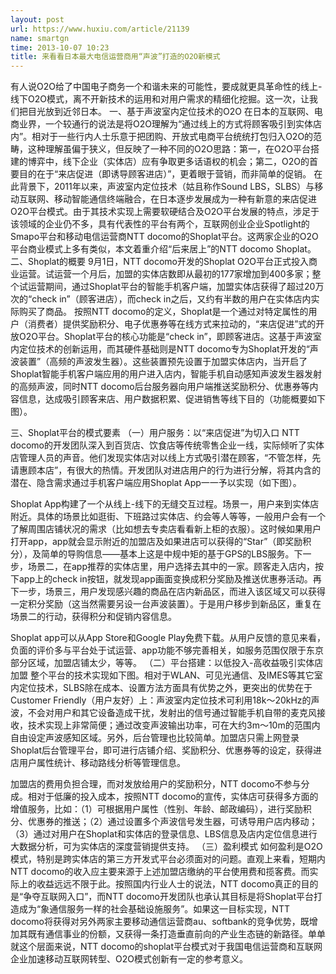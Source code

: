 ```yaml
---
layout: post
url: https://www.huxiu.com/article/21139
name: smartgn
time: 2013-10-07 10:23
title: 来看看日本最大电信运营商用“声波”打造的O2O新模式
---
```

有人说O2O给了中国电子商务一个和谐未来的可能性，要成就更具革命性的线上-线下O2O模式，离不开新技术的运用和对用户需求的精细化挖掘。这一次，让我们把目光放到近邻日本。 一、基于声波室内定位技术的O2O 在日本的互联网、电商业界，一个较通行的说法是将O2O理解为“通过线上的方式将顾客吸引到实体店内”。相对于一些行内人士乐意于把团购、开放式电商平台统统打包归入O2O的范畴，这种理解虽偏于狭义，但反映了一种不同的O2O思路：第一，在O2O平台搭建的博弈中，线下企业（实体店）应有争取更多话语权的机会；第二，O2O的首要目的在于“来店促进（即诱导顾客进店）”，更着眼于营销，而非简单的促销。 在此背景下，2011年以来，声波室内定位技术（姑且称作Sound LBS，SLBS）与移动互联网、移动智能通信终端融合，在日本逐步发展成为一种有新意的来店促进O2O平台模式。由于其技术实现上需要软硬结合及O2O平台发展的特点，涉足于该领域的企业仍不多，具有代表性的平台有两个，互联网创业企业Spotlight的Smapo平台和移动电信运营商NTT docomo的Shoplat平台。这两家企业的O2O平台商业模式上多有类似，本文着重介绍“后来居上”的NTT docomo Shoplat。 二、Shoplat的概要 9月1日，NTT docomo开发的Shoplat O2O平台正式投入商业运营。试运营一个月后，加盟的实体店数即从最初的177家增加到400多家；整个试运营期间，通过Shoplat平台的智能手机客户端，加盟实体店获得了超过20万次的“check in”（顾客进店），而check in之后，又约有半数的用户在实体店内实际购买了商品。 按照NTT docomo的定义，Shoplat是一个通过对特定属性的用户（消费者）提供奖励积分、电子优惠券等在线方式来拉动的，“来店促进”式的开放O2O平台。Shoplat平台的核心功能是“check in”，即顾客进店。这基于声波室内定位技术的创新运用，而其硬件基础则是NTT docomo专为Shoplat开发的“声波装置”（高频的声波发生器）。这些装置预先设置于加盟实体店内，当开启了Shoplat智能手机客户端应用的用户进入店内，智能手机自动感知声波发生器发射的高频声波，同时NTT docomo后台服务器向用户端推送奖励积分、优惠券等内容信息，达成吸引顾客来店、用户数据积累、促进销售等线下目的（功能概要如下图）。

三、Shoplat平台的模式要素 （一）用户服务：以“来店促进”为切入口 NTT docomo的开发团队深入到百货店、饮食店等传统零售企业一线，实际倾听了实体店管理人员的声音。他们发现实体店对以线上方式吸引潜在顾客，“不管怎样，先请惠顾本店”，有很大的热情。开发团队对进店用户的行为进行分解，将其内含的潜在、隐含需求通过手机客户端应用Shoplat App一一予以实现（如下图）。

Shoplat App构建了一个从线上-线下的无缝交互过程。场景一，用户来到实体店附近。具体的场景比如逛街、下班路过实体店、约会等人等等，一般用户会有一个了解周围店铺状况的需求（比如想去专卖店看看新上柜的衣服）。这时候如果用户打开app，app就会显示附近的加盟店及如果进店可以获得的“Star”（即奖励积分），及简单的导购信息——基本上这是中规中矩的基于GPS的LBS服务。下一步，场景二，在app推荐的实体店里，用户选择去其中的一家。顾客走入店内，按下app上的check in按钮，就发现app画面变换成积分奖励及推送优惠券活动。再下一步，场景三，用户发现感兴趣的商品在店内新品区，而进入该区域又可以获得一定积分奖励（这当然需要另设一台声波装置）。于是用户移步到新品区，重复在场景二的行动，获得积分和促销内容信息。

Shoplat app可以从App Store和Google Play免费下载。从用户反馈的意见来看，负面的评价多与平台处于试运营、app功能不够完善相关，如服务范围仅限于东京部分区域，加盟店铺太少，等等。 （二）平台搭建：以低投入-高收益吸引实体店加盟 整个平台的技术实现如下图。相对于WLAN、可见光通信、及IMES等其它室内定位技术，SLBS除在成本、设置方法方面具有优势之外，更突出的优势在于Customer Friendly（用户友好）上：声波室内定位技术可利用18k～20kHz的声波，不会对用户和其它设备造成干扰，发射出的信号通过智能手机自带的麦克风接收，技术实现上非常简便；通过改变声波输出功率，可在大约3m～10m的范围内自由设定声波感知区域。另外，后台管理也比较简单。加盟店只需上网登录Shoplat后台管理平台，即可进行店铺介绍、奖励积分、优惠券等的设定，获得进店用户属性统计、移动路线分析等管理信息。

加盟店的费用负担合理，而对发放给用户的奖励积分，NTT docomo不参与分成。相对于低廉的投入成本，按照NTT docomo的宣传，实体店可获得多方面的增值服务，比如：（1）可根据用户属性（性别、年龄、邮政编码），进行奖励积分、优惠券的推送；（2）通过设置多个声波信号发生器，可诱导用户店内移动；（3）通过对用户在Shoplat和实体店的登录信息、LBS信息及店内定位信息进行大数据分析，可为实体店的深度营销提供支持。 （三）盈利模式 如何盈利是O2O模式，特别是跨实体店的第三方开发式平台必须面对的问题。直观上来看，短期内NTT docomo的收入应主要来源于上述加盟店缴纳的平台使用费和揽客费。而实际上的收益远远不限于此。按照国内行业人士的说法，NTT docomo真正的目的是“争夺互联网入口”，而NTT docomo开发团队也承认其目标是将Shoplat平台打造成为“象通信服务一样的社会基础设施服务”。如果这一目标实现，NTT docomo将获得对另外两家主要移动通信运营商au、softbank的竞争优势，既增加其既有通信事业的份额，又获得一条打造垂直前向的产业生态链的新路径。单单就这个层面来说，NTT docomo的shoplat平台模式对于我国电信运营商和互联网企业加速移动互联网转型、O2O模式创新有一定的参考意义。

